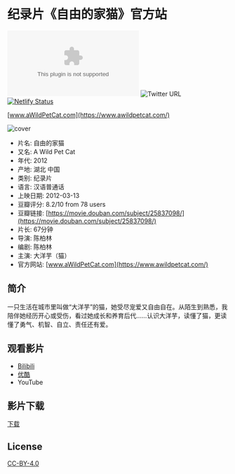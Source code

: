 # 纪录片《自由的家猫》官方站
![Website](https://img.shields.io/website/https/awildpetcat.com)
![Twitter URL](https://img.shields.io/twitter/url/https/BerlinChanCom?style=social)
[![Netlify Status](https://api.netlify.com/api/v1/badges/98fae981-45ab-4e2a-bbb7-c89698d4790f/deploy-status)](https://app.netlify.com/sites/awildpetcat/deploys)

[www.aWildPetCat.com](https://www.awildpetcat.com/)

![cover](https://awildpetcat.com/page/gallery/content/images/large/DSC_1286.jpg)

- 片名: 自由的家猫
- 又名: A Wild Pet Cat
- 年代: 2012
- 产地: 湖北 中国
- 类别: 纪录片
- 语言: 汉语普通话
- 上映日期: 2012-03-13
- 豆瓣评分: 8.2/10 from 78 users
- 豆瓣链接: [https://movie.douban.com/subject/25837098/](https://movie.douban.com/subject/25837098/)
- 片长: 67分钟
- 导演: 陈柏林
- 编剧: 陈柏林
- 主演: 大洋芋（猫）
- 官方网站: [www.aWildPetCat.com](https://www.awildpetcat.com/)

## 简介
一只生活在城市里叫做“大洋芋”的猫，她受尽宠爱又自由自在。从陌生到熟悉，我陪伴她经历开心或受伤，看过她成长和养育后代……认识大洋芋，读懂了猫，更读懂了勇气、机智、自立、责任还有爱。

## 观看影片
- [Bilibili](https://www.bilibili.com/video/av5095099/)
- [优酷](https://list.youku.com/show/id_z920be24abf6a11e196ac.html)
- YouTube

## 影片下载
[下载](https://awildpetcat.com/page/download.html)

## License

[CC-BY-4.0](https://choosealicense.com/licenses/cc-by-sa-4.0/)
